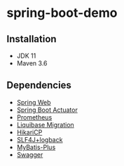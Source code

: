 # spring-boot-demo

## Installation

- JDK 11
- Maven 3.6

## Dependencies

- [Spring Web](https://docs.spring.io/spring-boot/docs/2.3.0.RELEASE/reference/htmlsingle/#boot-features-developing-web-applications)
- [Spring Boot Actuator](https://docs.spring.io/spring-boot/docs/current/reference/html/production-ready-features.html)
- [Prometheus](https://prometheus.io/docs/prometheus/latest/getting_started)
- [Liquibase Migration](https://docs.spring.io/spring-boot/docs/2.3.0.RELEASE/reference/htmlsingle/#howto-execute-liquibase-database-migrations-on-startup)
- [HikariCP](https://github.com/brettwooldridge/HikariCP)
- [SLF4J+logback](http://logback.qos.ch/documentation.html)
- [MyBatis-Plus](https://mybatis.plus/guide/)
- [Swagger](https://swagger.io/docs/)
